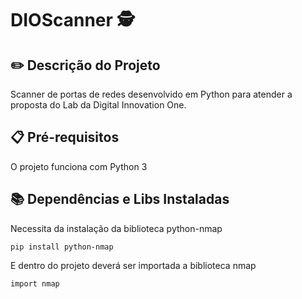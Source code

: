 # DIOScanner 🕵️
## ✏️ Descrição do Projeto
Scanner de portas de redes desenvolvido em Python para atender a proposta do Lab da Digital Innovation One.
## 📋 Pré-requisitos
O projeto funciona com Python 3
## 📚 Dependências e Libs Instaladas
Necessita da instalação da biblioteca python-nmap
~~~
pip install python-nmap
~~~
E dentro do projeto deverá ser importada a biblioteca nmap
~~~
import nmap
~~~
